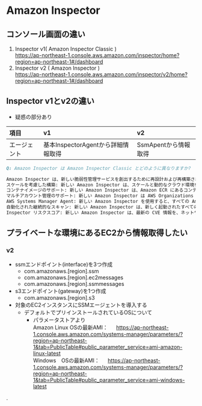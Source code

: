 # Amazon Inspector

## コンソール画面の違い
1. Inspector v1( Amazon Inspector Classic )  
https://ap-northeast-1.console.aws.amazon.com/inspector/home?region=ap-northeast-1#/dashboard
1. Inspector v2 ( Amazon Inspector )  
https://ap-northeast-1.console.aws.amazon.com/inspector/v2/home?region=ap-northeast-1#/dashboard


## Inspector v1とv2の違い
- 疑惑の部分あり

| 項目 | v1 | v2 |
| :-- | :- | :- |
| エージェント | 基本InspectorAgentから詳細情報取得 | SsmApentから情報取得 |

```md
Q: Amazon Inspector は Amazon Inspector Classic とどのように異なりますか?

Amazon Inspector は、新しい脆弱性管理サービスを創出するために再設計および再構築されました。Amazon Inspector Classic で強化された主な点は次のとおりです。
スケールを考慮した構築: 新しい Amazon Inspector は、スケールと動的なクラウド環境を考慮して構築されています。一度にスキャンできるインスタンスまたはイメージの数に制限はありません。
コンテナイメージのサポート: 新しい Amazon Inspector は、Amazon ECR にあるコンテナイメージもスキャンして、ソフトウェアの脆弱性を検出します。コンテナ関連の結果も ECR コンソールにプッシュされます。
マルチアカウント管理のサポート: 新しい Amazon Inspector は AWS Organizations と統合されているため、組織の Amazon Inspector の管理者アカウントに委任できます。この委任された管理者 (DA) アカウントは、すべての結果を統合し、すべてのメンバーアカウントを設定できる一元化されたアカウントです。
AWS Systems Manager Agent: 新しい Amazon Inspector を使用すると、すべての Amazon EC2 インスタンスにスタンドアロンの Amazon Inspector エージェントをインストールして維持する必要がなくなります。新しい Amazon Inspector は、広くデプロイされている AWS Systems Manager Agent (SSM Agent) を使用しており、その必要性を排除しています。
自動化された継続的なスキャン: 新しい Amazon Inspector は、新しく起動されたすべての Amazon EC2 インスタンスと Amazon ECR にプッシュされた適格なコンテナイメージを自動的に検出し、ソフトウェアの脆弱性と意図しないネットワークのエクスポージャーを即座にスキャンします。 新しい脆弱性をもたらす可能性のあるイベントが発生すると、関連するリソースが自動的に再スキャンされます。リソースの再スキャンを開始するイベントには、EC2 インスタンスへの新しいパッケージのインストール、パッチのインストール、およびリソースに影響を与える新しい一般的な脆弱性と暴露 (CVE) がパブリッシュされた際などがあります。
Inspector リスクスコア: 新しい Amazon Inspector は、最新の CVE 情報を、ネットワークのアクセス可能性や悪用可能性の情報などの時間的および環境的要因と相関させて、結果の優先順位付けに役立つコンテキストを追加することにより、Inspector のリスクスコアを計算します。
```

## プライベートな環境にあるEC2から情報取得したい
### v2
- ssmエンドポイント(interface)を3つ作成
  - com.amazonaws.[region].ssm
  - com.amazonaws.[region].ec2messages
  - com.amazonaws.[region].ssmmessages
- s3エンドポイント(gateway)を1つ作成
  - com.amazonaws.[region].s3
- 対象のEC2インスタンスにSSMエージェントを導入する
  - デフォルトでプリインストールされているOSについて
    - パラメータストアより  
    Amazon Linux OSの最新AMI： 　
    https://ap-northeast-1.console.aws.amazon.com/systems-manager/parameters/?region=ap-northeast-1&tab=PublicTable#public_parameter_service=ami-amazon-linux-latest  
    Windows　OSの最新AMI： 　
    https://ap-northeast-1.console.aws.amazon.com/systems-manager/parameters/?region=ap-northeast-1&tab=PublicTable#public_parameter_service=ami-windows-latest

.
